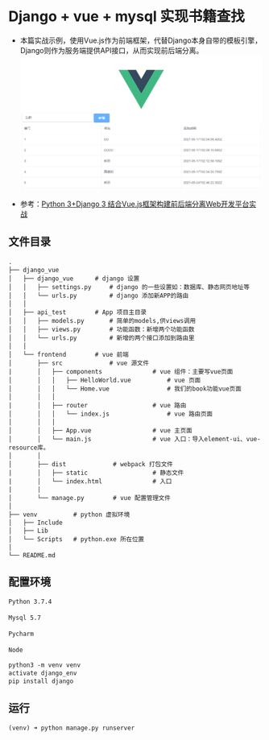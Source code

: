 # Django + vue + mysql 实现书籍查找

- 本篇实战示例，使用Vue.js作为前端框架，代替Django本身自带的模板引擎，Django则作为服务端提供API接口，从而实现前后端分离。
![](前端页面.PNG)

- 参考：[Python 3+Django 3 结合Vue.js框架构建前后端分离Web开发平台实战
](https://blog.csdn.net/lantian_123/article/details/103750347)

## 文件目录
```buildoutcfg
.
├── django_vue
│   ├── django_vue      # django 设置
│   │   ├── settings.py     # django 的一些设置如：数据库、静态网页地址等
│   │   └── urls.py         # django 添加新APP的路由
│   │    
│   ├── api_test        # App 项目主目录
│   │   ├── models.py       # 简单的models,供views调用
│   │   ├── views.py        # 功能函数：新增两个功能函数
│   │   └── urls.py         # 新增的两个接口添加到路由里
│   │
│   └── frontend        # vue 前端
│       ├── src             # vue 源文件
|       │   ├── components              # vue 组件：主要写vue页面
│       │   │   ├── HelloWorld.vue          # vue 页面
│       │   │   └── Home.vue                # 我们的book功能vue页面
│       │   │   
|       │   ├── router                  # vue 路由
│       │   │   └── index.js                # vue 路由页面
│       │   │   
│       │   ├── App.vue                 # vue 主页面
│       │   └── main.js                 # vue 入口：导入element-ui、vue-resource库。
│       │   
│       ├── dist             # webpack 打包文件
|       │   ├── static                  # 静态文件
|       │   └── index.html              # 入口
|       |   
│       └── manage.py        # vue 配置管理文件
│     
├── venv          # python 虚拟环境
│   ├── Include                  
│   ├── Lib                 
│   └── Scripts   # python.exe 所在位置            
│      
└── README.md

```
## 配置环境
```buildoutcfg
Python 3.7.4

Mysql 5.7

Pycharm 

Node
```

```buildoutcfg
python3 -m venv venv
activate django_env
pip install django
```
## 运行
```buildoutcfg
(venv) ➜ python manage.py runserver
```